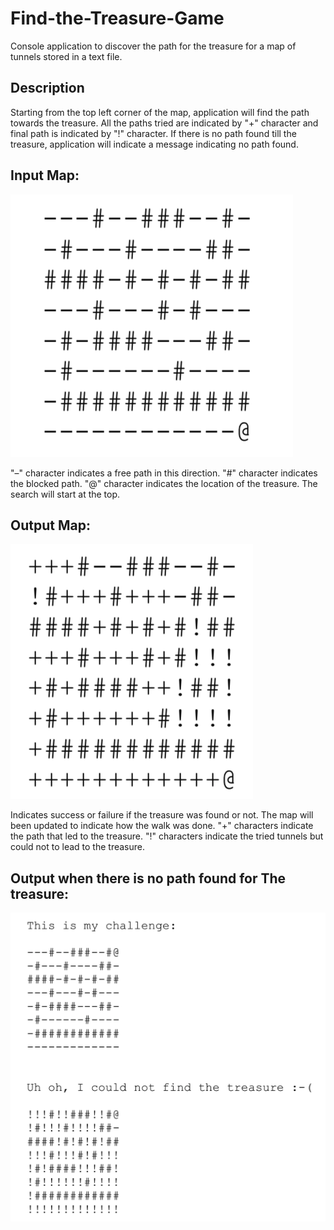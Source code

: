 # Find-the-Treasure-Game
Console application to discover the path for the treasure for a map of tunnels stored in a text file.

## Description 
Starting from the top left corner of the map, application will find the path towards the treasure. All the paths tried are indicated by "+" character and final path is indicated by "!" character. If there is no path found till the treasure, application will indicate a message indicating no path found.

## Input Map: 
![picture alt](https://github.com/kourharsh/Find-the-Treasure-Game/blob/master/input_map.png "Title is optional")

"–" character indicates a free path in this direction.
"#" character indicates the blocked path.
"@" character indicates the location of the treasure.
The search will start at the top.

## Output Map:
![picture alt](https://github.com/kourharsh/Find-the-Treasure-Game/blob/master/output_map.png "Title is optional")

Indicates success or failure if the treasure was found or not.
The map will been updated to indicate how the walk was done.
"+" characters indicate the path that led to the treasure.
"!" characters indicate the tried tunnels but could not to lead to the treasure.

## Output when there is no path found for The treasure:

![picture alt](https://github.com/kourharsh/Find-the-Treasure-Game/blob/master/No_Treasure_output.png "Title is optional")
